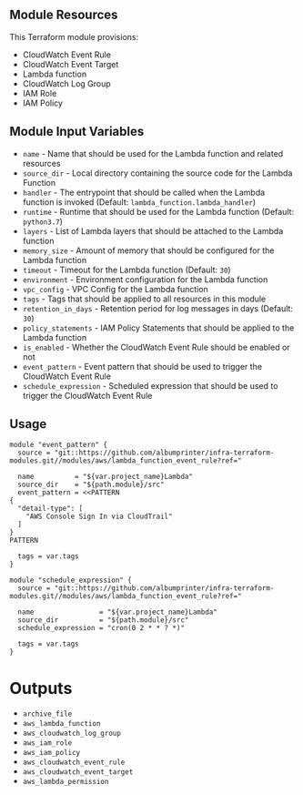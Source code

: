 ## Module Resources

This Terraform module provisions:

- CloudWatch Event Rule
- CloudWatch Event Target
- Lambda function
- CloudWatch Log Group
- IAM Role
- IAM Policy

## Module Input Variables

- `name` - Name that should be used for the Lambda function and related resources
- `source_dir` - Local directory containing the source code for the Lambda Function
- `handler` - The entrypoint that should be called when the Lambda function is invoked (Default: `lambda_function.lambda_handler`)
- `runtime` - Runtime that should be used for the Lambda function (Default: `python3.7`)
- `layers` - List of Lambda layers that should be attached to the Lambda function
- `memory_size` - Amount of memory that should be configured for the Lambda function
- `timeout` - Timeout for the Lambda function (Default: `30`)
- `environment` - Environment configuration for the Lambda function
- `vpc_config` - VPC Config for the Lambda function
- `tags` - Tags that should be applied to all resources in this module
- `retention_in_days` - Retention period for log messages in days (Default: `30`)
- `policy_statements` - IAM Policy Statements that should be applied to the Lambda function
- `is_enabled` - Whether the CloudWatch Event Rule should be enabled or not
- `event_pattern` - Event pattern that should be used to trigger the CloudWatch Event Rule
- `schedule_expression` - Scheduled expression that should be used to trigger the CloudWatch Event Rule

## Usage

```hcl
module "event_pattern" {
  source = "git::https://github.com/albumprinter/infra-terraform-modules.git//modules/aws/lambda_function_event_rule?ref="

  name          = "${var.project_name}Lambda"
  source_dir    = "${path.module}/src"
  event_pattern = <<PATTERN
{
  "detail-type": [
    "AWS Console Sign In via CloudTrail"
  ]
}
PATTERN

  tags = var.tags
}
```

```hcl
module "schedule_expression" {
  source = "git::https://github.com/albumprinter/infra-terraform-modules.git//modules/aws/lambda_function_event_rule?ref="

  name                = "${var.project_name}Lambda"
  source_dir          = "${path.module}/src"
  schedule_expression = "cron(0 2 * * ? *)"

  tags = var.tags
}
```

# Outputs

- `archive_file`
- `aws_lambda_function`
- `aws_cloudwatch_log_group`
- `aws_iam_role`
- `aws_iam_policy`
- `aws_cloudwatch_event_rule`
- `aws_cloudwatch_event_target`
- `aws_lambda_permission`
